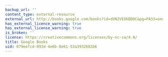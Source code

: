 ```yaml
---
backup_url: ''
content_type: external-resource
external_url: http://books.google.com/books?id=dVN2VEOkBDQC&pg=PA33=onepage
has_external_licence_warning: true
has_external_license_warning: true
is_broken: ''
license: https://creativecommons.org/licenses/by-nc-sa/4.0/
title: Google Books
uid: 079eefcd-093d-4e6b-8e61-53a3932682b6
---
```

